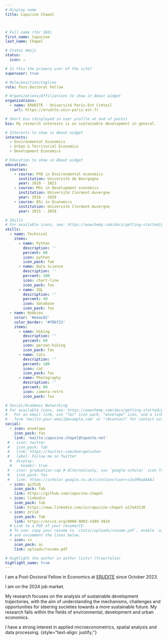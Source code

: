 ```yaml
---
# Display name
title: Capucine Chapel



# Full name (for SEO)
first_name: Capucine
last_name: Chapel

# Status emoji
status:
  icon: ☕️

# Is this the primary user of the site?
superuser: true

# Role/position/tagline
role: Post-Doctoral Fellow

# Organizations/Affiliations to show in About widget
organizations:
  - name: ERUDITE - Université Paris-Est Créteil
    url: https://erudite.univ-paris-est.fr

# Short bio (displayed in user profile at end of posts)
bio: My research interests is on sustainable development in general.

# Interests to show in About widget
interests:
  - Environmental Economics
  - Urban & Territorial Economics
  - Development Economics

# Education to show in About widget
education:
  courses:
    - course: PhD in Environmental economics
      institution: Université de Bourgogne
      year: 2020 - 2023
    - course: MSc in Development economics
      institution: Université Clermont-Auvergne
      year: 2018 - 2020
    - course: BSc in Economics
      institution: Université Clermont-Auvergne
      year: 2015 - 2018

# Skills
# For available icons, see: https://wowchemy.com/docs/getting-started/page-builder/#icons
skills:
  - name: Technical
    items:
      - name: Python
        description: ''
        percent: 80
        icon: python
        icon_pack: fab
      - name: Data Science
        description: ''
        percent: 100
        icon: chart-line
        icon_pack: fas
      - name: SQL
        description: ''
        percent: 40
        icon: database
        icon_pack: fas
  - name: Hobbies
    color: '#eeac02'
    color_border: '#f0bf23'
    items:
      - name: Hiking
        description: ''
        percent: 60
        icon: person-hiking
        icon_pack: fas
      - name: Cats
        description: ''
        percent: 100
        icon: cat
        icon_pack: fas
      - name: Photography
        description: ''
        percent: 80
        icon: camera-retro
        icon_pack: fas

# Social/Academic Networking
# For available icons, see: https://wowchemy.com/docs/getting-started/page-builder/#icons
#   For an email link, use "fas" icon pack, "envelope" icon, and a link in the
#   form "mailto:your-email@example.com" or "/#contact" for contact widget.
social:
  - icon: envelope
    icon_pack: fas
    link: 'mailto:capucine.chapel@laposte.net'
 # - icon: twitter
 #   icon_pack: fab
 #   link: https://twitter.com/GeorgeCushen
 #   label: Follow me on Twitter
  #  display:
  #    header: true
 # - icon: graduation-cap # Alternatively, use `google-scholar` icon from `ai` icon pack
 #   icon_pack: fas
 #   link: https://scholar.google.co.uk/citations?user=sIwtMXoAAAAJ
  - icon: github
    icon_pack: fab
    link: https://github.com/capucine-chapel
  - icon: linkedin
    icon_pack: fab
    link: https://www.linkedin.com/in/capucine-chapel-a17a43130
  - icon: orcid
    icon_pack: fab
    link: https://orcid.org/0000-0003-4309-3924
  # Link to a PDF of your resume/CV.
  # To use: copy your resume to `static/uploads/resume.pdf`, enable `ai` icons in `params.yaml`,
  # and uncomment the lines below.
  - icon: cv
    icon_pack: ai
    link: uploads/resume.pdf

# Highlight the author in author lists? (true/false)
highlight_name: true
---
```


I am a Post-Doctoral Fellow in Economics at [ERUDITE](https://erudite.univ-paris-est.fr/) since October 2023.

I am on the 2024 job market.

My research focuses on the analysis of sustainable development trajectories, with the aim of understanding the mechanisms, challenges and opportunities for steering societies towards a more sustainable future. My research falls within the fields of environmental, development and urban economics.

I have a strong interest in applied microeconometrics, spatial analysis and data processing.
{style="text-align: justify;"}
